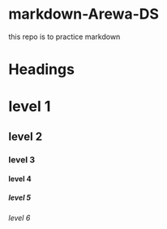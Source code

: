 # markdown-Arewa-DS
this repo is to practice markdown
# Headings
# level 1
## level 2
### level 3
#### level 4
##### level 5
###### level 6
